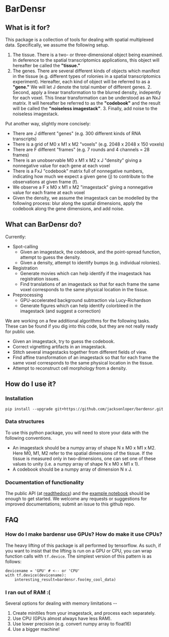 # BarDensr

## What is it for?

This package is a collection of tools for dealing with spatial multiplexed data.  Specifically, we assume the following setup.

1. The tissue.  There is a two- or three-dimensional object being examined.  In deference to the spatial transcriptomics applications, this object will hereafter be called the **"tissue."**
2. The genes.  There are several different kinds of objects which manifest in the tissue (e.g. different types of rolonies in a spatial transcriptomics experiment).  Hereafter, each kind of object will be referred to as a **"gene."**  We will let J denote the total number of different genes.
    2.  Second, apply a linear transformation to the blurred density, indepently for each voxel.  This linear transformation can be understood as an NxJ matrix.  It will hereafter be referred to as the **"codebook"** and the result will be called the **"noiseless imagestack"**.
    3.  Finally, add noise to the noiseless imagestack.

Put another way, slightly more concisely:
- There are J different "genes" (e.g. 300 different kinds of RNA transcripts)
- There is a grid of M0 x M1 x M2 "voxels" (e.g. 2048 x 2048 x 150 voxels)
- There are F different "frames" (e.g. 7 rounds and 4 channels = 28 frames)
- There is an unobservable M0 x M1 x M2 x J "density" giving a nonnegative value for each gene at each voxel
- There is a FxJ "codebook" matrix full of nonnegative numbers, indicating how much we expect a given gene (j) to contribute to the observations at given frame (f).
- We observe a F x M0 x M1 x M2 "imagestack" giving a nonnegative value for each frame at each voxel
- Given the density, we assume the imagestack can be modelled by the following process: blur along the spatial dimensions, apply the codebook along the gene dimensions, and add noise.

## What can BarDensr do?

Currently:

- Spot-calling
    - Given an imagestack, the codebook, and the point-spread function, attempt to guess the density.
    - Given a density, attempt to identify bumps (e.g. individual rolonies).
- Registration
    - Generate movies which can help identify if the imagestack has registration issues.
    - Find translations of an imagestack so that for each frame the same voxel corresponds to the same physical location in the tissue.
- Preprocessing
    - GPU-accelerated background subtraction via Lucy-Richardson
    - Generate figures which can help identify colorbleed in the imagestack (and suggest a correction)

We are working on a few additional algorithms for the following tasks.  These can be found if you dig into this code, but they are not really ready for public use.

- Given an imagestack, try to guess the codebook.
- Correct vignetting artifacts in an imagestack.
- Stitch several imagestacks together from different fields of view.
- Find affine transformation of an imagestack so that for each frame the same voxel corresponds to the same physical location in the tissue.
- Attempt to reconstruct cell morphology from a density.

## How do I use it?

### Installation

```
pip install --upgrade git+https://github.com/jacksonloper/bardensr.git
```

### Data structures

To use this python package, you will need to store your data with the following conventions.
- An imagestack should be a numpy array of shape N x M0 x M1 x M2.  Here M0, M1, M2 refer to the spatial dimensions of the tissue.  If the tissue is measured only in two-dimensions, one can set one of these values to unity (i.e. a numpy array of shape N x M0 x M1 x 1).
- A codebook should be a numpy array of dimension N x J.

### Documentation of functionality

The public API (at [readthedocs](http://bardensr.readthedocs.io)) and the [example notebook](https://github.com/jacksonloper/bardensr/blob/master/examples/basics.ipynb) should be enough to get started.   We welcome any requests or suggestions for improved documentations; submit an issue to this github repo.

## FAQ

### How do I make bardensr use GPUs?  How do make it use CPUs?

The heavy lifting of this package is all performed by tensorflow.  As such, if you want to insist that the lifting is run on a GPU or CPU, you can wrap function calls with `tf.device`.  The simplest version of this pattern is as follows:

```
devicename = 'GPU' # <-- or 'CPU'
with tf.device(devicename):
    interesting_result=bardensr.foo(my_cool_data)
```

### I ran out of RAM :(

Several options for dealing with memory limitations --

1. Create minitiles from your imagestack, and process each separately.
2. Use CPU (GPUs almost always have less RAM).
3. Use lower precision (e.g. convert numpy array to float16)
4. Use a bigger machine!

